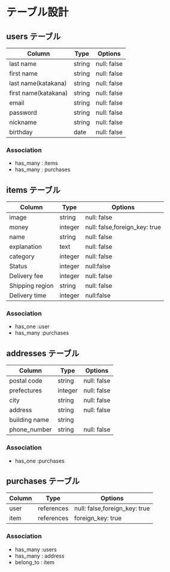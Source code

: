 # テーブル設計

## users テーブル

|       Column            | Type   | Options     |
| ----------------------- | ------ | ----------- |
| last name               | string | null: false |
| first name              | string | null: false |
| last name(katakana)     | string | null: false |
| first name(katakana)    | string | null: false |
| email                   | string | null: false |
| password                | string | null: false |
| nickname                | string | null: false |
| birthday                |  date  | null: false |

### Association
- has_many : items
- has_many : purchases 

## items テーブル

|     Column      |    Type      |            Options            |
| ----------------|  ----------- | ----------------------------- |
| image           |    string    | null: false                   |
| money           |    integer   | null: false,foreign_key: true |
| name            |    string    | null: false                   |
| explanation     |    text      | null: false                   |
| category        |    integer   | null: false                   |
|  Status         |    integer   | null:false                    |
| Delivery fee    |    integer   | null: false                   |
| Shipping region |    string    | null: false                   |
| Delivery time   |    integer   | null:false                    |



### Association
- has_one  :user
- has_many :purchases


## addresses テーブル

|    Column     |    Type      | Options     |
| ------------- |  ----------- | ----------- |
| postal code   |    string    | null: false |
| prefectures   |    integer   | null: false |
| city          |    string    | null: false |
| address       |    string    | null: false |
| building name |    string    |             |
| phone_number  |    string    | null: false |

### Association
- has_one :purchases



## purchases テーブル

| Column   | Type       |            Options            |
| -------- | ------     | ----------------------------- |
|  user    | references | null: false,foreign_key: true |
|  item    | references | foreign_key: true             |

### Association
- has_many  :users
- has_many  : address
- belong_to : item



